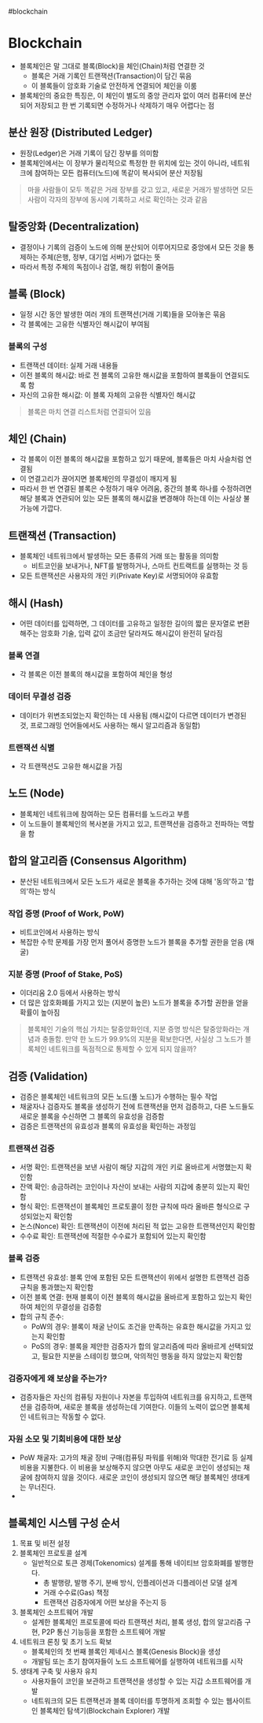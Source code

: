 #blockchain

# Blockchain
- 블록체인은 말 그대로 블록(Block)을 체인(Chain)처럼 연결한 것
	- 블록은 거래 기록인 트랜잭션(Transaction)이 담긴 묶음
	- 이 블록들이 암호화 기술로 안전하게 연결되어 체인을 이룸
- 블록체인의 중요한 특징은, 이 체인이 별도의 중앙 관리자 없이 여러 컴퓨터에 분산되어 저장되고 한 번 기록되면 수정하거나 삭제하기 매우 어렵다는 점


## 분산 원장 (Distributed Ledger)
- 원장(Ledger)은 거래 기록이 담긴 장부를 의미함
- 블록체인에서는 이 장부가 물리적으로 특정한 한 위치에 있는 것이 아니라, 네트워크에 참여하는 모든 컴퓨터(노드)에 똑같이 복사되어 분산 저장됨

> 마을 사람들이 모두 똑같은 거래 장부를 갖고 있고, 새로운 거래가 발생하면 모든 사람이 각자의 장부에 동시에 기록하고 서로 확인하는 것과 같음

## 탈중앙화 (Decentralization)
- 결정이나 기록의 검증이 노드에 의해 분산되어 이루어지므로 중앙에서 모든 것을 통제하는 주체(은행, 정부, 대기업 서버)가 없다는 뜻
- 따라서 특정 주체의 독점이나 검열, 해킹 위험이 줄어듬

## 블록 (Block)
- 일정 시간 동안 발생한 여러 개의 트랜잭션(거래 기록)들을 모아놓은 묶음
- 각 블록에는 고유한 식별자인 해시값이 부여됨

### 블록의 구성
- 트랜잭션 데이터: 실제 거래 내용들
- 이전 블록의 해시값: 바로 전 블록의 고유한 해시값을 포함하여 블록들이 연결되도록 함
- 자신의 고유한 해시값: 이 블록 자체의 고유한 식별자인 해시값

> 블록은 마치 연결 리스트처럼 연결되어 있음


## 체인 (Chain)
- 각 블록이 이전 블록의 해시값을 포함하고 있기 때문에, 블록들은 마치 사슬처럼 연결됨
- 이 연결고리가 끊어지면 블록체인의 무결성이 깨지게 됨
- 따라서 한 번 연결된 블록은 수정하기 매우 어려움, 중간의 블록 하나를 수정하려면 해당 블록과 연관되어 있는 모든 블록의 해시값을 변경해야 하는데 이는 사실상 불가능에 가깝다.

## 트랜잭션 (Transaction)
- 블록체인 네트워크에서 발생하는 모든 종류의 거래 또는 활동을 의미함
	- 비트코인을 보내거나, NFT를 발행하거나, 스마트 컨트랙트를 실행하는 것 등
- 모든 트랜잭션은 사용자의 개인 키(Private Key)로 서명되어야 유효함

## 해시 (Hash)
- 어떤 데이터를 입력하면, 그 데이터를 고유하고 일정한 길이의 짧은 문자열로 변환해주는 암호화 기술, 입력 값이 조금만 달라져도 해시값이 완전히 달라짐

### 블록 연결
- 각 블록은 이전 블록의 해시값을 포함하여 체인을 형성

### 데이터 무결성 검증
- 데이터가 위변조되었는지 확인하는 데 사용됨 (해시값이 다르면 데이터가 변경된 것, 프로그래밍 언어들에서도 사용하는 해시 알고리즘과 동일함)

### 트랜잭션 식별
- 각 트랜잭션도 고유한 해시값을 가짐

## 노드 (Node)
- 블록체인 네트워크에 참여하는 모든 컴퓨터를 노드라고 부름
- 이 노드들이 블록체인의 복사본을 가지고 있고, 트랜잭션을 검증하고 전파하는 역할을 함

## 합의 알고리즘 (Consensus Algorithm)
- 분산된 네트워크에서 모든 노드가 새로운 블록을 추가하는 것에 대해 '동의'하고 '합의'하는 방식

### 작업 증명 (Proof of Work, PoW)
- 비트코인에서 사용하는 방식
- 복잡한 수학 문제를 가장 먼저 풀어서 증명한 노드가 블록을 추가할 권한을 얻음 (채굴)

### 지분 증명 (Proof of Stake, PoS)
- 이더리움 2.0 등에서 사용하는 방식
- 더 많은 암호화폐를 가지고 있는 (지분이 높은) 노드가 블록을 추가할 권한을 얻을 확률이 높아짐

> 블록체인 기술의 핵심 가치는 탈중앙화인데, 지분 증명 방식은 탈중앙화라는 개념과 충돌함.
> 만약 한 노드가 99.9%의 지분을 확보한다면, 사실상 그 노드가 블록체인 네트워크를 독점적으로 통제할 수 있게 되지 않을까?

## 검증 (Validation)
- 검증은 블록체인 네트워크의 모든 노드(풀 노드)가 수행하는 필수 작업
- 채굴자나 검증자도 블록을 생성하기 전에 트랜잭션을 먼저 검증하고, 다른 노드들도 새로운 블록을 수신하면 그 블록의 유효성을 검증함
- 검증은 트랜잭션의 유효성과 블록의 유효성을 확인하는 과정임

### 트랜잭션 검증
- 서명 확인: 트랜잭션을 보낸 사람이 해당 지갑의 개인 키로 올바르게 서명했는지 확인함
- 잔액 확인: 송금하려는 코인이나 자산이 보내는 사람의 지갑에 충분히 있는지 확인함
- 형식 확인: 트랜잭션이 블록체인 프로토콜이 정한 규칙에 따라 올바른 형식으로 구성되었는지 확인함
- 논스(Nonce) 확인: 트랜잭션이 이전에 처리된 적 없는 고유한 트랜잭션인지 확인함
- 수수료 확인: 트랜잭션에 적절한 수수료가 포함되어 있는지 확인함

### 블록 검증
- 트랜잭션 유효성: 블록 안에 포함된 모든 트랜잭션이 위에서 설명한 트랜잭션 검증 규칙을 통과했는지 확인함
- 이전 블록 연결: 현재 블록이 이전 블록의 해시값을 올바르게 포함하고 있는지 확인하여 체인의 무결성을 검증함
- 합의 규칙 준수:
	- PoW의 경우: 블록이 채굴 난이도 조건을 만족하는 유효한 해시값을 가지고 있는지 확인함
	- PoS의 경우: 블록을 제안한 검증자가 합의 알고리즘에 따라 올바르게 선택되었고, 필요한 지분을 스테이킹 했으며, 악의적인 행동을 하지 않았는지 확인함

### 검증자에게 왜 보상을 주는가?
- 검증자들은 자신의 컴퓨팅 자원이나 자본을 투입하여 네트워크를 유지하고, 트랜잭션을 검증하며, 새로운 블록을 생성하는데 기여한다. 이들의 노력이 없으면 블록체인 네트워크는 작동할 수 없다.
### 자원 소모 및 기회비용에 대한 보상
- PoW 채굴자: 고가의 채굴 장비 구매(컴퓨팅 파워를 위해)와 막대한 전기료 등 실제 비용을 지불한다. 이 비용을 보상해주지 않으면 아무도 새로운 코인이 생성되는 채굴에 참여하지 않을 것이다. 새로운 코인이 생성되지 않으면 해당 블록체인 생태계는 무너진다.
- 


## 블록체인 시스템 구성 순서
1. 목표 및 비전 설정
2. 블록체인 프로토콜 설계
	 - 일반적으로 토큰 경제(Tokenomics) 설계를 통해 네이티브 암호화폐를 발행한다.
		- 총 발행량, 발행 주기, 분배 방식, 인플레이션과 디플레이션 모델 설계
		- 거래 수수료(Gas) 책정
		- 트랜잭션 검증자에게 어떤 보상을 주는지 등
3. 블록체인 소프트웨어 개발
	- 설계한 블록체인 프로토콜에 따라 트랜잭션 처리, 블록 생성, 합의 알고리즘 구현, P2P 통신 기능등을 포함한 소프트웨어 개발
4. 네트워크 론칭 및 초기 노드 확보
	- 블록체인의 첫 번째 블록인 제네시스 블록(Genesis Block)을 생성
	- 개발팀 또는 초기 참여자들이 노드 소프트웨어를 실행하여 네트워크를 시작
5. 생태계 구축 및 사용자 유치
	- 사용자들이 코인을 보관하고 트랜잭션을 생성할 수 있는 지갑 소프트웨어를 개발
	- 네트워크의 모든 트랜잭션과 블록 데이터를 투명하게 조회할 수 있는 웹사이트인 블록체인 탐색기(Blockchain Explorer) 개발
